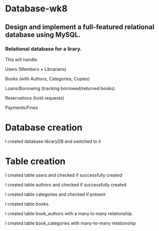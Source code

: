 # Database-wk8

## Design and implement a full-featured relational database using MySQL.

### Relational database for a lirary.

This will handle:

Users (Members + Librarians)

Books (with Authors, Categories, Copies)

Loans/Borrowing (tracking borrowed/returned books)

Reservations (hold requests)

Payments/Fines

# Database creation

I created database libraryDB and switched to it

# Table creation

I created table users and checked if successfully created

I created table authors and checked if successfully created

I created table categories and checked if present

I created table books.

I created table book_authors with a many to many relationship.

I created table book_categories with many-to-many relationship
